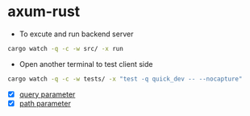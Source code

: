 # axum-rust

- To excute and run backend server 
```sh
cargo watch -q -c -w src/ -x run 
```

- Open another terminal to test client side
```sh
cargo watch -q -c -w tests/ -x "test -q quick_dev -- --nocapture"
```

- [x] [query parameter](https://github.com/krrishnax/axum-rust/pull/1)
- [x] [path parameter](https://github.com/krrishnax/axum-rust/pull/2)